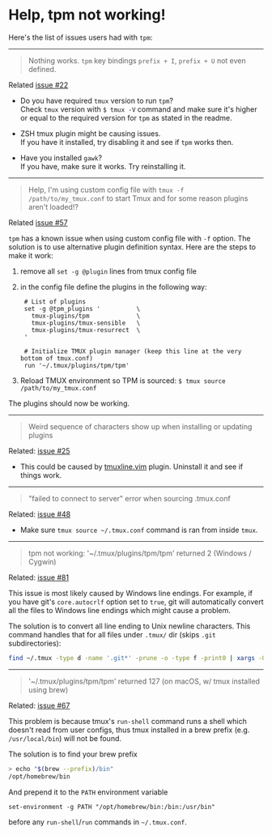 # Help, tpm not working!

Here's the list of issues users had with `tpm`:

<hr />

> Nothing works. `tpm` key bindings `prefix + I`, `prefix + U` not even
  defined.

Related [issue #22](https://github.com/tmux-plugins/tpm/issues/22)

- Do you have required `tmux` version to run `tpm`?<br/>
  Check `tmux` version with `$ tmux -V` command and make sure it's higher or
  equal to the required version for `tpm` as stated in the readme.

- ZSH tmux plugin might be causing issues.<br/>
  If you have it installed, try disabling it and see if `tpm` works then.

- Have you installed `gawk`?<br/>
  If you have, make sure it works. Try reinstalling it.

<hr />

> Help, I'm using custom config file with `tmux -f /path/to/my_tmux.conf`
to start Tmux and for some reason plugins aren't loaded!?

Related [issue #57](https://github.com/tmux-plugins/tpm/issues/57)

`tpm` has a known issue when using custom config file with `-f` option.
The solution is to use alternative plugin definition syntax. Here are the steps
to make it work:

1. remove all `set -g @plugin` lines from tmux config file
2. in the config file define the plugins in the following way:

        # List of plugins
        set -g @tpm_plugins '          \
          tmux-plugins/tpm             \
          tmux-plugins/tmux-sensible   \
          tmux-plugins/tmux-resurrect  \
        '

        # Initialize TMUX plugin manager (keep this line at the very bottom of tmux.conf)
        run '~/.tmux/plugins/tpm/tpm'

3. Reload TMUX environment so TPM is sourced: `$ tmux source /path/to/my_tmux.conf`

The plugins should now be working.

<hr />

> Weird sequence of characters show up when installing or updating plugins

Related: [issue #25](https://github.com/tmux-plugins/tpm/issues/25)

- This could be caused by [tmuxline.vim](https://github.com/edkolev/tmuxline.vim)
  plugin. Uninstall it and see if things work.

<hr />

> "failed to connect to server" error when sourcing .tmux.conf

Related: [issue #48](https://github.com/tmux-plugins/tpm/issues/48)

- Make sure `tmux source ~/.tmux.conf` command is ran from inside `tmux`.

<hr />

> tpm not working: '~/.tmux/plugins/tpm/tpm' returned 2 (Windows / Cygwin)

Related: [issue #81](https://github.com/tmux-plugins/tpm/issues/81)

This issue is most likely caused by Windows line endings. For example, if you
have git's `core.autocrlf` option set to `true`, git will automatically convert
all the files to Windows line endings which might cause a problem.

The solution is to convert all line ending to Unix newline characters. This
command handles that for all files under `.tmux/` dir (skips `.git`
subdirectories):

```bash
find ~/.tmux -type d -name '.git*' -prune -o -type f -print0 | xargs -0 dos2unix
```

<hr />

> '~/.tmux/plugins/tpm/tpm' returned 127 (on macOS, w/ tmux installed using brew)

Related: [issue #67](https://github.com/tmux-plugins/tpm/issues/67)

This problem is because tmux's `run-shell` command runs a shell which doesn't read from user configs, thus tmux installed in a brew prefix (e.g. `/usr/local/bin`) will not be found.

The solution is to find your brew prefix

```sh
> echo "$(brew --prefix)/bin"
/opt/homebrew/bin
```

And prepend it to the `PATH` environment variable
```
set-environment -g PATH "/opt/homebrew/bin:/bin:/usr/bin"
```

before any `run-shell`/`run` commands in `~/.tmux.conf`.
